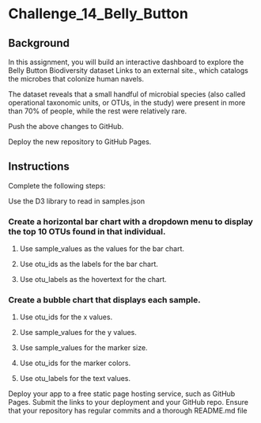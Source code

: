 # Challenge_14_Belly_Button

## Background 

In this assignment, you will build an interactive dashboard to explore the Belly Button Biodiversity dataset Links to an external site., which catalogs the microbes that colonize human navels.

The dataset reveals that a small handful of microbial species (also called operational taxonomic units, or OTUs, in the study) were present in more than 70% of people, while the rest were relatively rare.

Push the above changes to GitHub.

Deploy the new repository to GitHub Pages.

## Instructions

Complete the following steps:

Use the D3 library to read in samples.json 

### Create a horizontal bar chart with a dropdown menu to display the top 10 OTUs found in that individual.

1. Use sample_values as the values for the bar chart.
                                                                
2. Use otu_ids as the labels for the bar chart.

3. Use otu_labels as the hovertext for the chart.
   
### Create a bubble chart that displays each sample.

1. Use otu_ids for the x values.

2. Use sample_values for the y values.

3. Use sample_values for the marker size.

4. Use otu_ids for the marker colors.

5. Use otu_labels for the text values.
   
Deploy your app to a free static page hosting service, such as GitHub Pages. Submit the links to your deployment and your GitHub repo. Ensure that your repository has regular commits and a thorough README.md file
